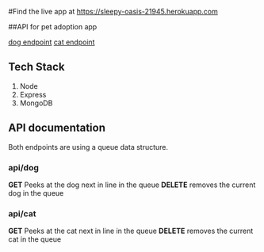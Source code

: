 #Find the live app at https://sleepy-oasis-21945.herokuapp.com

##API for pet adoption app

[dog endpoint](https://gentle-brook-22684.herokuapp.com/api/dog)
[cat endpoint](https://gentle-brook-22684.herokuapp.com/api/cat)

## Tech Stack

1. Node
2. Express
3. MongoDB

## API documentation

Both endpoints are using a queue data structure.

### api/dog

**GET**
Peeks at the dog next in line in the queue
**DELETE**
removes the current dog in the queue

### api/cat

**GET**
Peeks at the cat next in line in the queue
**DELETE**
removes the current cat in the queue
